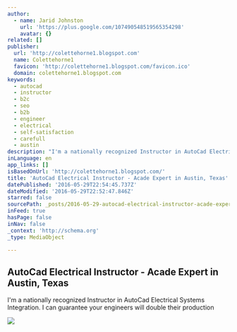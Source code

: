```yaml
---
author:
  - name: Jarid Johnston
    url: 'https://plus.google.com/107490548519565354298'
    avatar: {}
related: []
publisher:
  url: 'http://colettehorne1.blogspot.com'
  name: Colettehorne1
  favicon: 'http://colettehorne1.blogspot.com/favicon.ico'
  domain: colettehorne1.blogspot.com
keywords:
  - autocad
  - instructor
  - b2c
  - seo
  - b2b
  - engineer
  - electrical
  - self-satisfaction
  - carefull
  - austin
description: "I'm a nationally recognized Instructor in AutoCad Electrical Systems Integration. I can guarantee your engineers will double their production"
inLanguage: en
app_links: []
isBasedOnUrl: 'http://colettehorne1.blogspot.com/'
title: 'AutoCad Electrical Instructor - Acade Expert in Austin, Texas'
datePublished: '2016-05-29T22:54:45.737Z'
dateModified: '2016-05-29T22:52:47.846Z'
starred: false
sourcePath: _posts/2016-05-29-autocad-electrical-instructor-acade-expert-in-austin-texa.md
inFeed: true
hasPage: false
inNav: false
_context: 'http://schema.org'
_type: MediaObject

---
```

<article style=""><h1>AutoCad Electrical Instructor - Acade Expert in Austin, Texas</h1><p>I'm a nationally recognized Instructor in AutoCad Electrical Systems Integration. I can guarantee your engineers will double their production</p><img src="http://www.dailypolitical.com/logos/cae-inc-logo.jpg" /></article>